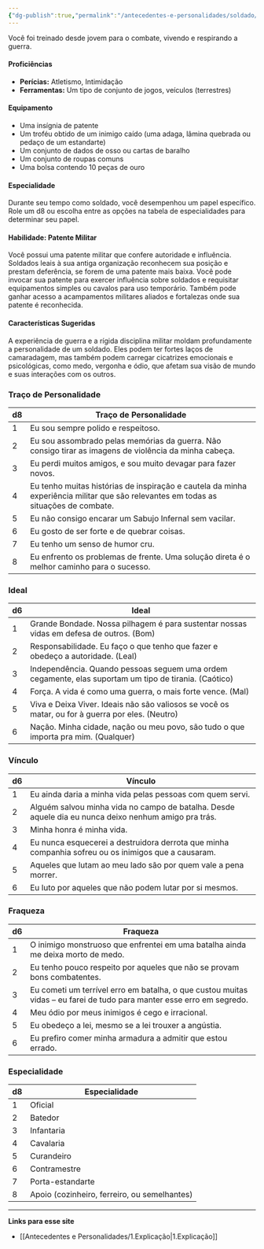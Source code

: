 ```yaml
---
{"dg-publish":true,"permalink":"/antecedentes-e-personalidades/soldado/","tags":["Antecedentes","Soldado"]}
---
```


Você foi treinado desde jovem para o combate, vivendo e respirando a guerra.

#### Proficiências
- **Perícias:** Atletismo, Intimidação
- **Ferramentas:** Um tipo de conjunto de jogos, veículos (terrestres)

#### Equipamento
- Uma insígnia de patente
- Um troféu obtido de um inimigo caído (uma adaga, lâmina quebrada ou pedaço de um estandarte)
- Um conjunto de dados de osso ou cartas de baralho
- Um conjunto de roupas comuns
- Uma bolsa contendo 10 peças de ouro

#### Especialidade
Durante seu tempo como soldado, você desempenhou um papel específico. Role um d8 ou escolha entre as opções na tabela de especialidades para determinar seu papel.

#### Habilidade: Patente Militar
Você possui uma patente militar que confere autoridade e influência. Soldados leais à sua antiga organização reconhecem sua posição e prestam deferência, se forem de uma patente mais baixa. Você pode invocar sua patente para exercer influência sobre soldados e requisitar equipamentos simples ou cavalos para uso temporário. Também pode ganhar acesso a acampamentos militares aliados e fortalezas onde sua patente é reconhecida.

#### Características Sugeridas
A experiência de guerra e a rígida disciplina militar moldam profundamente a personalidade de um soldado. Eles podem ter fortes laços de camaradagem, mas também podem carregar cicatrizes emocionais e psicológicas, como medo, vergonha e ódio, que afetam sua visão de mundo e suas interações com os outros.

### Traço de Personalidade

| d8 | Traço de Personalidade                                                                  |
|----|-----------------------------------------------------------------------------------------|
| 1  | Eu sou sempre polido e respeitoso.                                                      |
| 2  | Eu sou assombrado pelas memórias da guerra. Não consigo tirar as imagens de violência da minha cabeça. |
| 3  | Eu perdi muitos amigos, e sou muito devagar para fazer novos.                          |
| 4  | Eu tenho muitas histórias de inspiração e cautela da minha experiência militar que são relevantes em todas as situações de combate. |
| 5  | Eu não consigo encarar um Sabujo Infernal sem vacilar.                                  |
| 6  | Eu gosto de ser forte e de quebrar coisas.                                              |
| 7  | Eu tenho um senso de humor cru.                                                         |
| 8  | Eu enfrento os problemas de frente. Uma solução direta é o melhor caminho para o sucesso. |

### Ideal

| d6 | Ideal                                                                                      |
|----|--------------------------------------------------------------------------------------------|
| 1  | Grande Bondade. Nossa pilhagem é para sustentar nossas vidas em defesa de outros. (Bom)   |
| 2  | Responsabilidade. Eu faço o que tenho que fazer e obedeço a autoridade. (Leal)            |
| 3  | Independência. Quando pessoas seguem uma ordem cegamente, elas suportam um tipo de tirania. (Caótico) |
| 4  | Força. A vida é como uma guerra, o mais forte vence. (Mal)                               |
| 5  | Viva e Deixa Viver. Ideais não são valiosos se você os matar, ou for à guerra por eles. (Neutro) |
| 6  | Nação. Minha cidade, nação ou meu povo, são tudo o que importa pra mim. (Qualquer)        |

### Vínculo

| d6 | Vínculo                                                                                  |
|----|------------------------------------------------------------------------------------------|
| 1  | Eu ainda daria a minha vida pelas pessoas com quem servi.                               |
| 2  | Alguém salvou minha vida no campo de batalha. Desde aquele dia eu nunca deixo nenhum amigo pra trás. |
| 3  | Minha honra é minha vida.                                                                 |
| 4  | Eu nunca esquecerei a destruidora derrota que minha companhia sofreu ou os inimigos que a causaram. |
| 5  | Aqueles que lutam ao meu lado são por quem vale a pena morrer.                           |
| 6  | Eu luto por aqueles que não podem lutar por si mesmos.                                  |

### Fraqueza

| d6 | Fraqueza                                                                                  |
|----|------------------------------------------------------------------------------------------|
| 1  | O inimigo monstruoso que enfrentei em uma batalha ainda me deixa morto de medo.         |
| 2  | Eu tenho pouco respeito por aqueles que não se provam bons combatentes.                 |
| 3  | Eu cometi um terrível erro em batalha, o que custou muitas vidas – eu farei de tudo para manter esse erro em segredo. |
| 4  | Meu ódio por meus inimigos é cego e irracional.                                          |
| 5  | Eu obedeço a lei, mesmo se a lei trouxer a angústia.                                     |
| 6  | Eu prefiro comer minha armadura a admitir que estou errado.                             |

### Especialidade

| d8 | Especialidade                                                                         |
|----|---------------------------------------------------------------------------------------|
| 1  | Oficial                                                                               |
| 2  | Batedor                                                                               |
| 3  | Infantaria                                                                            |
| 4  | Cavalaria                                                                            |
| 5  | Curandeiro                                                                           |
| 6  | Contramestre                                                                          |
| 7  | Porta-estandarte                                                                       |
| 8  | Apoio (cozinheiro, ferreiro, ou semelhantes)                                           |
___
**Links para esse site**
- [[Antecedentes e Personalidades/1.Explicação\|1.Explicação]]
